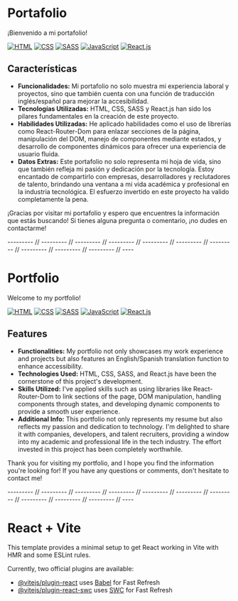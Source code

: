 # Portafolio

¡Bienvenido a mi portafolio!

[![HTML](https://img.shields.io/badge/HTML-5-orange?style=for-the-badge&logo=html5)](https://developer.mozilla.org/en-US/docs/Web/HTML)
[![CSS](https://img.shields.io/badge/CSS-3-blue?style=for-the-badge&logo=css3)](https://developer.mozilla.org/en-US/docs/Web/CSS)
[![SASS](https://img.shields.io/badge/SASS-Latest-pink?style=for-the-badge&logo=sass)](https://sass-lang.com/)
[![JavaScript](https://img.shields.io/badge/JavaScript-ES6-yellow?style=for-the-badge&logo=javascript)](https://developer.mozilla.org/en-US/docs/Web/JavaScript)
[![React.js](https://img.shields.io/badge/React.js-Latest-blue?style=for-the-badge&logo=react)](https://reactjs.org/)

## Características
- **Funcionalidades:** Mi portafolio no solo muestra mi experiencia laboral y proyectos, sino que también cuenta con una función de traducción inglés/español para mejorar la accesibilidad.
- **Tecnologías Utilizadas:** HTML, CSS, SASS y React.js han sido los pilares fundamentales en la creación de este proyecto.
- **Habilidades Utilizadas:** He aplicado habilidades como el uso de librerías como React-Router-Dom para enlazar secciones de la página, manipulación del DOM, manejo de componentes mediante estados, y desarrollo de componentes dinámicos para ofrecer una experiencia de usuario fluida.
- **Datos Extras:** Este portafolio no solo representa mi hoja de vida, sino que también refleja mi pasión y dedicación por la tecnología. Estoy encantado de compartirlo con empresas, desarrolladores y reclutadores de talento, brindando una ventana a mi vida académica y profesional en la industria tecnológica. El esfuerzo invertido en este proyecto ha valido completamente la pena.

¡Gracias por visitar mi portafolio y espero que encuentres la información que estás buscando! Si tienes alguna pregunta o comentario, ¡no dudes en contactarme!

--------- // --------- // --------- // --------- // --------- // --------- // --------- // --------- // --------- // --------- // ----

# Portfolio

Welcome to my portfolio!

[![HTML](https://img.shields.io/badge/HTML-5-orange?style=for-the-badge&logo=html5)](https://developer.mozilla.org/en-US/docs/Web/HTML)
[![CSS](https://img.shields.io/badge/CSS-3-blue?style=for-the-badge&logo=css3)](https://developer.mozilla.org/en-US/docs/Web/CSS)
[![SASS](https://img.shields.io/badge/SASS-Latest-pink?style=for-the-badge&logo=sass)](https://sass-lang.com/)
[![JavaScript](https://img.shields.io/badge/JavaScript-ES6-yellow?style=for-the-badge&logo=javascript)](https://developer.mozilla.org/en-US/docs/Web/JavaScript)
[![React.js](https://img.shields.io/badge/React.js-Latest-blue?style=for-the-badge&logo=react)](https://reactjs.org/)

## Features
- **Functionalities:** My portfolio not only showcases my work experience and projects but also features an English/Spanish translation function to enhance accessibility.
- **Technologies Used:** HTML, CSS, SASS, and React.js have been the cornerstone of this project's development.
- **Skills Utilized:** I've applied skills such as using libraries like React-Router-Dom to link sections of the page, DOM manipulation, handling components through states, and developing dynamic components to provide a smooth user experience.
- **Additional Info:** This portfolio not only represents my resume but also reflects my passion and dedication to technology. I'm delighted to share it with companies, developers, and talent recruiters, providing a window into my academic and professional life in the tech industry. The effort invested in this project has been completely worthwhile.

Thank you for visiting my portfolio, and I hope you find the information you're looking for! If you have any questions or comments, don't hesitate to contact me!

--------- // --------- // --------- // --------- // --------- // --------- // --------- // --------- // --------- // --------- // ----

# React + Vite

This template provides a minimal setup to get React working in Vite with HMR and some ESLint rules.

Currently, two official plugins are available:

- [@vitejs/plugin-react](https://github.com/vitejs/vite-plugin-react/blob/main/packages/plugin-react/README.md) uses [Babel](https://babeljs.io/) for Fast Refresh
- [@vitejs/plugin-react-swc](https://github.com/vitejs/vite-plugin-react-swc) uses [SWC](https://swc.rs/) for Fast Refresh
